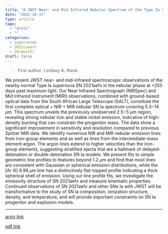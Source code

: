 ```yaml
---
title: "A JWST Near- and Mid-Infrared Nebular Spectrum of the Type Ia Supernova 2021aefx"
date: "2022-10-31"
type: article
tags:
  - "arxiv"
  - ""
categories:
  - supernovae
  - 2022(year)
  - 10(month)
draft: false
---
```


> First author: Lindsey A. Kwok

 We present JWST near- and mid-infrared spectroscopic observations of the
nearby normal Type Ia supernova SN 2021aefx in the nebular phase at $+255$ days
past maximum light. Our Near Infrared Spectrograph (NIRSpec) and Mid Infrared
Instrument (MIRI) observations, combined with ground-based optical data from
the South African Large Telescope (SALT), constitute the first complete optical
$+$ NIR $+$ MIR nebular SN Ia spectrum covering 0.3$-$14 $\mu$m. This spectrum
unveils the previously unobserved 2.5$-$5 $\mu$m region, revealing strong
nebular iron and stable nickel emission, indicative of high-density burning
that can constrain the progenitor mass. The data show a significant improvement
in sensitivity and resolution compared to previous Spitzer MIR data. We
identify numerous NIR and MIR nebular emission lines from iron-group elements
and as well as lines from the intermediate-mass element argon. The argon lines
extend to higher velocities than the iron-group elements, suggesting stratified
ejecta that are a hallmark of delayed-detonation or double-detonation SN Ia
models. We present fits to simple geometric line profiles to features beyond
1.2 $\mu$m and find that most lines are consistent with Gaussian or spherical
emission distributions, while the [Ar III] 8.99 $\mu$m line has a distinctively
flat-topped profile indicating a thick spherical shell of emission. Using our
line profile fits, we investigate the emissivity structure of SN 2021aefx and
measure kinematic properties. Continued observations of SN 2021aefx and other
SNe Ia with JWST will be transformative to the study of SN Ia composition,
ionization structure, density, and temperature, and will provide important
constraints on SN Ia progenitor and explosion models.

---
[arxiv link](http://arxiv.org/abs/2211.00038v1)

[pdf link](http://arxiv.org/pdf/2211.00038v1)